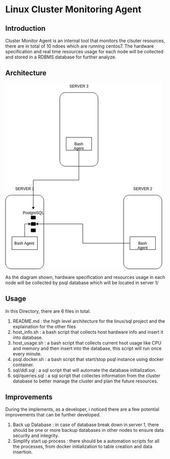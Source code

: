 # Linux Cluster Monitoring Agent

## Introduction

Cluster Monitor Agent is an internal tool that monitors the clsuter resources, there are in total of 10 ndoes which are running centos7. The hardware specification and real time resources
usage for each node will be collected and stored in a RDBMS database for further analyze.

## Architecture 
![Architecture](./assets/Demo.png)

As the diagram shown, hardware specification and resources usage in each node will be collected by psql database which will be located in server 1/
## Usage 

In this Directory, there are 6 files in total.
1) README.md : the high level architecture for the linux/sql project and the explaination for the other files
2) host_info.sh : a bash script that collects host hardware info and insert it into database.
3) host_usage.sh : a bash script that collects current hsot usage like CPU and memory and then insert into the database, this script will run once every minute. 
4) psql.docker.sh : a bash script that start/stop psql instance using docker container. 
5) sql/ddl.sql : a sql script that will automate the database initialization.
6) sql/queries.sql : a sql script that collectes information from the cluster database to better manage the cluster and plan the future resources.

## Improvements 

During the implements, as a developer, i noticed there are a few potential improvements that can be further developed.
1) Back up Database : in case of database break down in server 1, there should be one or more backup databases in other nodes to ensure data security and integrity.
2) Simplify start up process : there should be a automation scripts for all the processes, from docker initialization to table creation and data insertion.
